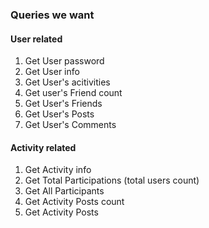 ### Queries we want

#### User related
1. Get User password
2. Get User info
3. Get User's acitivities
4. Get user's Friend count
5. Get User's Friends
6. Get User's Posts
7. Get User's Comments

#### Activity related
1. Get Activity info
2. Get Total Participations (total users count)
3. Get All Participants 
4. Get Activity Posts count
4. Get Activity Posts

